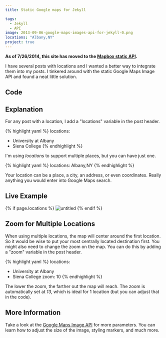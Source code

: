 ```yaml
---
title: Static Google maps for Jekyll

tags:
  - Jekyll
  - API
image: 2013-09-06-google-maps-images-api-for-jekyll-0.png
locations: "Albany,NY"
project: true
---
```


**As of 7/26/2014, this site has moved to the [Mapbox static API](/code/static-mapbox-for-jekyll/).**

I have several posts with locations and I wanted a better way to integrate them into my posts. I tinkered around with the static Google Maps Image API and found a neat little solution.

## Code

<script src="https://gist.github.com/katydecorah/6487522.js">&nbsp;</script>

## Explanation

For any post with a location, I add a "locations" variable in the post header.

{% highlight yaml %}
locations:

- University at Albany
- Siena College
  {% endhighlight %}

I'm using _locations_ to support multiple places, but you can have just one.

{% highlight yaml %}
locations: Albany,NY
{% endhighlight %}

Your location can be a place, a city, an address, or even coordinates. Really anything you would enter into Google Maps search.

## Live Example

{% if page.locations %}
<img src="http://maps.googleapis.com/maps/api/staticmap?{% for location in page.locations %}{% if forloop.first %}center={{location}}&amp;markers=color:blue%7C{{location}}{% else %}&amp;markers=color:blue%7C{{location}}{% endif %}{% endfor %}&amp;zoom={% if page.zoom %}{{page.zoom}}{% else %}13{% endif %}&amp;size=300x200&amp;scale=2&amp;sensor=false&amp;visual_refresh=true" alt="untitled">
{% endif %}

## Zoom for Multiple Locations

When using multiple locations, the map will center around the first location. So it would be wise to put your most centrally located destination first. You might also need to change the zoom on the map. You can do this by adding a "zoom" variable in the post header.

{% highlight yaml %}
locations:

- University at Albany
- Siena College
  zoom: 10
  {% endhighlight %}

The lower the zoom, the farther out the map will reach. The zoom is automatically set at _13_, which is ideal for 1 location (but you can adjust that in the code).

## More Information

Take a look at the [Google Maps Image API](https://developers.google.com/maps/documentation/staticmaps/) for more parameters. You can learn how to adjust the size of the image, styling markers, and much more.
